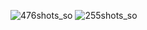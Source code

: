 ![476shots_so](https://github.com/AlanSan1195/matera-prototipe/assets/130740412/5415a0f9-748a-412b-80d5-1da5aefb1e02)
![255shots_so](https://github.com/AlanSan1195/matera-prototipe/assets/130740412/86f27b04-05a3-4096-81ce-66290102f784)
